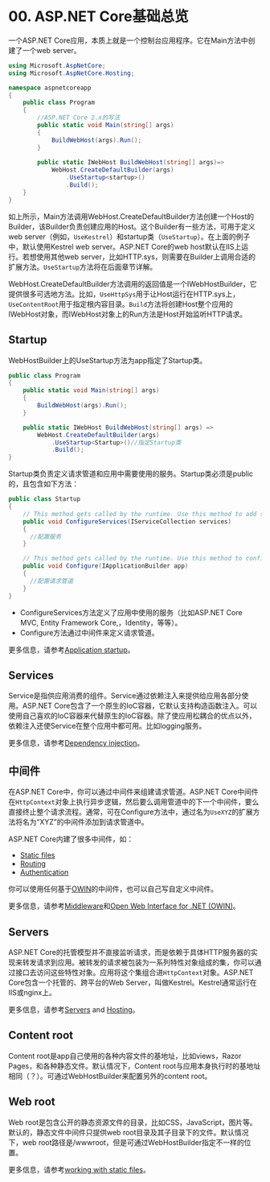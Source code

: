 # 00. ASP.NET Core基础总览

一个ASP.NET Core应用，本质上就是一个控制台应用程序。它在Main方法中创建了一个web server。

```c#
using Microsoft.AspNetCore;
using Microsoft.AspNetCore.Hosting;

namespace aspnetcoreapp
{
    public class Program
    {
      	//ASP.NET Core 2.x的写法
        public static void Main(string[] args)
        {
        	BuildWebHost(args).Run();
        }
      
      	public static IWebHost BuildWebHost(string[] args)=>
          	WebHost.CreateDefaultBuilder(args)
          		.UseStartup<startup>()
          		.Build();
    }
}
```

如上所示，Main方法调用WebHost.CreateDefaultBuilder方法创建一个Host的Builder，该Builder负责创建应用的Host。这个Builder有一些方法，可用于定义web server（例如，`UseKestrel`）和startup类（`UseStartup`）。在上面的例子中，默认使用Kestrel web server。ASP.NET Core的web host默认在IIS上运行。若想使用其他web server，比如HTTP.sys，则需要在Builder上调用合适的扩展方法。`UseStartup`方法将在后面章节详解。

WebHost.CreateDefaultBuilder方法调用的返回值是一个IWebHostBuilder，它提供很多可选地方法。比如，`UseHttpSys`用于让Host运行在HTTP.sys上，`UseContentRoot`用于指定根内容目录。`Build`方法将创建Host整个应用的IWebHost对象，而IWebHost对象上的Run方法是Host开始监听HTTP请求。



## Startup

WebHostBuilder上的UseStartup方法为app指定了Startup类。

```c#
public class Program
{
    public static void Main(string[] args)
    {
        BuildWebHost(args).Run();
    }

    public static IWebHost BuildWebHost(string[] args) =>
        WebHost.CreateDefaultBuilder(args)
            .UseStartup<Startup>()//指定Startup类
            .Build();
}
```

Startup类负责定义请求管道和应用中需要使用的服务。Startup类必须是public的，且包含如下方法：

```c#
public class Startup
{
    // This method gets called by the runtime. Use this method to add services to the container.
    public void ConfigureServices(IServiceCollection services)
    {
      //配置服务
    }

    // This method gets called by the runtime. Use this method to configure the HTTP request pipeline.
    public void Configure(IApplicationBuilder app)
    {
      //配置请求管道
    }
}
```

* ConfigureServices方法定义了应用中使用的服务（比如ASP.NET Core MVC, Entity Framework Core,，Identity，等等）。
* Configure方法通过中间件来定义请求管道。

更多信息，请参考[Application startup](https://docs.microsoft.com/en-us/aspnet/core/fundamentals/startup)。



## Services

Service是指供应用消费的组件。Service通过依赖注入来提供给应用各部分使用。ASP.NET Core包含了一个原生的IoC容器，它默认支持构造函数注入。可以使用自己喜欢的IoC容器来代替原生的IoC容器。除了使应用松耦合的优点以外，依赖注入还使Service在整个应用中都可用。比如logging服务。

更多信息，请参考[Dependency injection](https://docs.microsoft.com/en-us/aspnet/core/fundamentals/dependency-injection)。



## 中间件

在ASP.NET Core中，你可以通过中间件来组建请求管道。ASP.NET Core中间件在`HttpContext`对象上执行异步逻辑，然后要么调用管道中的下一个中间件，要么直接终止整个请求流程。通常，可在Configure方法中，通过名为`UseXYZ`的扩展方法将名为“XYZ”的中间件添加到请求管道中。

ASP.NET Core内建了很多中间件，如：

- [Static files](https://docs.microsoft.com/en-us/aspnet/core/fundamentals/static-files)
- [Routing](https://docs.microsoft.com/en-us/aspnet/core/fundamentals/routing)
- [Authentication](https://docs.microsoft.com/en-us/aspnet/core/security/authentication/index)

你可以使用任何基于[OWIN](http://owin.org/)的中间件，也可以自己写自定义中间件。

更多信息，请参考[Middleware](https://docs.microsoft.com/en-us/aspnet/core/fundamentals/middleware)和[Open Web Interface for .NET (OWIN)](https://docs.microsoft.com/en-us/aspnet/core/fundamentals/owin)。



## Servers

ASP.NET Core的托管模型并不直接监听请求，而是依赖于具体HTTP服务器的实现来转发请求到应用。被转发的请求被包装为一系列特性对象组成的集，你可以通过接口去访问这些特性对象。应用将这个集组合进`HttpContext`对象。ASP.NET Core包含一个托管的、跨平台的Web Server，叫做Kestrel。Kestrel通常运行在IIS或nginx上。

更多信息，请参考[Servers](https://docs.microsoft.com/en-us/aspnet/core/fundamentals/servers/index) and [Hosting](https://docs.microsoft.com/en-us/aspnet/core/fundamentals/hosting)。



## Content root

Content root是app自己使用的各种内容文件的基地址，比如views，Razor Pages，和各种静态文件。默认情况下，Content root与应用本身执行时的基地址相同（？）。可通过WebHostBuilder来配置另外的content root。



## Web root

Web root是包含公开的静态资源文件的目录，比如CSS，JavaScript，图片等。默认的，静态文件中间件只提供web root目录及其子目录下的文件。默认情况下，web root路径是/wwwroot，但是可通过WebHostBuilder指定不一样的位置。

更多信息，请参考[working with static files](https://docs.microsoft.com/en-us/aspnet/core/fundamentals/static-files)。





























